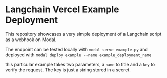 # Langchain Vercel Example Deployment

This repository showcases a very simple deployment of a Langchain script as a
webhook on Modal.

The endpoint can be tested locally with `modal serve example.py` and deployed with `modal deploy example --name example_deployment_name`

this particular example takes two parameters, a `name` to title and a `key` to verify the request. The key is just a string stored in a secret.
